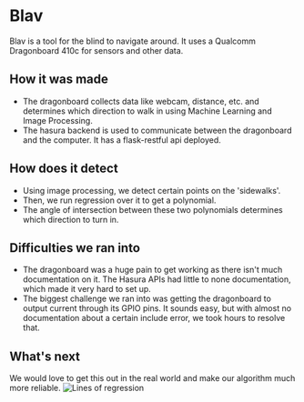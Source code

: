 # Blav
Blav is a tool for the blind to navigate around. It uses a Qualcomm Dragonboard 410c for sensors and other data.

## How it was made
* The dragonboard collects data like webcam, distance, etc. and determines which direction to walk in using Machine Learning and Image Processing.
* The hasura backend is used to communicate between the dragonboard and the computer. It has a flask-restful api deployed.

## How does it detect
* Using image processing, we detect certain points on the 'sidewalks'. 
* Then, we run regression over it to get a polynomial.
* The angle of intersection between these two polynomials determines which direction to turn in. 

## Difficulties we ran into
* The dragonboard was a huge pain to get working as there isn't much documentation on it. The Hasura APIs had little to none documentation, which made it very hard to set up. 
* The biggest challenge we ran into was getting the dragonboard to output current through its GPIO pins. It sounds easy, but with almost no documentation about a certain include error, we took hours to resolve that.

## What's next
We would love to get this out in the real world and make our algorithm much more reliable.
![Lines of regression](https://github.com/vivek3141/NavigationForBlind/blob/master/Documentation/road.PNG)



